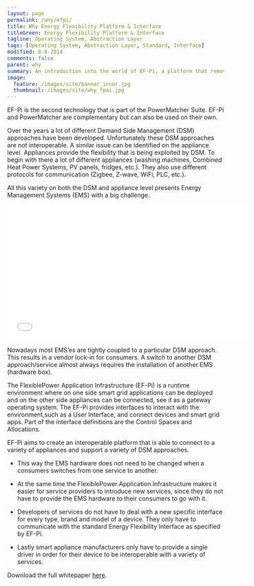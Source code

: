 ```yaml
---
layout: page
permalink: /why/efpi/
title: Why Energy Flexibility Platform & Interface
titleGreen: Energy Flexibility Platform & Interface
tagline: Operating System, Abstraction Layer
tags: [Operating System, Abstraction Layer, Standard, Interface]
modified: 8-8-2014
comments: false
parent: why
summary: An introduction into the world of EF-Pi, a platform that removes silo thinking for smart appliance connectivity.
image:
  feature: /images/site/banner_inner.jpg
  thumbnail: /images/site/why_fpai.jpg
---
```


EF-Pi is the second technology that is part of the PowerMatcher Suite. EF-Pi and PowerMatcher are complementary but can also be used on their own.

Over the years a lot of different Demand Side Management (DSM) approaches have been developed. Unfortunately these DSM approaches are not interoperable. A similar issue can be identified on the appliance level. Appliances provide the flexibility that is being exploited by DSM. To begin with there a lot of different appliances (washing machines, Combined Heat Power Systems, PV panels, fridges, etc.). They also use different protocols for communication (Zigbee, Z-wave, WiFi, PLC, etc.).

All this variety on both the DSM and appliance level presents Energy Management Systems (EMS) with a big challenge. 

<iframe width="560" height="315" src="//www.youtube.com/embed/LQQHVnJqjPc" frameborder="0" allowfullscreen></iframe>

Nowadays most EMS’es are tightly coupled to a particular DSM approach. This results in a vendor lock-in for consumers. A switch to another DSM approach/service almost always requires the installation of another EMS (hardware box).

The FlexiblePower Application Infrastructure (EF-Pi) is a runtime environment where on one side smart grid applications can be deployed and on the other side appliances can be connected, see it as a gateway operating system. The EF-Pi provides interfaces to interact with the environment,such as a User Interface, and connect devices and smart grid apps. Part of the interface definitions are the Control Spaces and Allocations.

EF-Pi aims to create an interoperable platform that is able to connect to a variety of appliances and support a variety of DSM approaches. 

  * This way the EMS hardware does not need to be changed when a consumers switches from one service to another. 

  * At the same time the FlexiblePower Application Infrastructure makes it easier for service providers to introduce new services, since they do not have to provide the EMS hardware to their consumers to go with it.

  * Developers of services do not have to deal with a new specific interface for every type, brand and model of a device. They only have to communicate with the standard Energy Flexibility Interface as specified by EF-Pi.

  * Lastly smart appliance manufacturers only have to provide a single driver in order for their device to be interoperable with a variety of services.

Download the full whitepaper [here](https://github.com/flexiblepower/flexiblepower.github.io/raw/master/download/Whitepaper%20fpai%20final%20june%201st%202015%20version.pdf).
